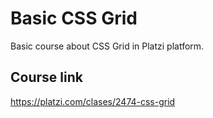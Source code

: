 # Basic CSS Grid
Basic course about CSS Grid in Platzi platform.

## Course link
https://platzi.com/clases/2474-css-grid
